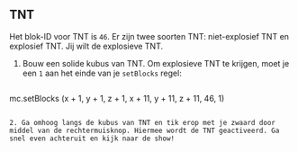## TNT

Het blok-ID voor TNT is `46`. Er zijn twee soorten TNT: niet-explosief TNT en explosief TNT. Jij wilt de explosieve TNT.

1. Bouw een solide kubus van TNT. Om explosieve TNT te krijgen, moet je een `1` aan het einde van je `setBlocks` regel:
    
    ```python
mc.setBlocks (x + 1, y + 1, z + 1, x + 11, y + 11, z + 11, 46, 1)
```

2. Ga omhoog langs de kubus van TNT en tik erop met je zwaard door middel van de rechtermuisknop. Hiermee wordt de TNT geactiveerd. Ga snel even achteruit ​​en kijk naar de show!